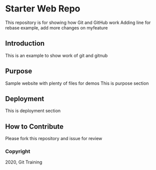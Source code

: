 # Starter Web Repo

This repository is for showing how Git and GitHub work
Adding line for rebase example, add more changes on myfeature

## Introduction

This is an example to show work of git and gitnub

## Purpose

Sample website with plenty of files for demos
This is purpose section

## Deployment

This is deployment section

## How to Contribute

Please fork this repository and issue for review

### Copyright

2020, Git Training
